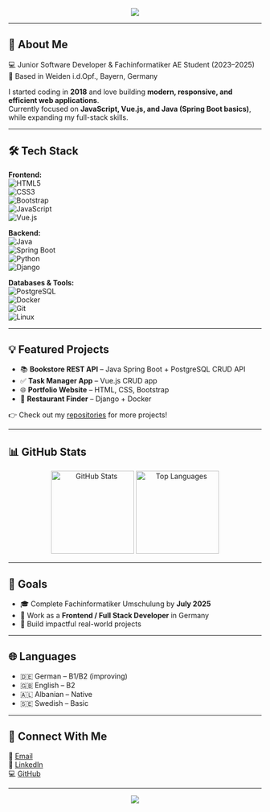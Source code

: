 <!-- Banner -->
<p align="center">
  <img src="https://capsule-render.vercel.app/api?type=waving&color=0:00C9FF,100:92FE9D&height=180&section=header&text=Hi%20I'm%20Xhuljan%20Sadiku!%20👋&fontSize=28&fontColor=ffffff&animation=twinkling" />
</p>

---

## 🚀 About Me  

💻 Junior Software Developer & Fachinformatiker AE Student (2023–2025)  
📍 Based in Weiden i.d.Opf., Bayern, Germany  

I started coding in **2018** and love building **modern, responsive, and efficient web applications**.  
Currently focused on **JavaScript, Vue.js, and Java (Spring Boot basics)**, while expanding my full-stack skills.  

---

## 🛠️ Tech Stack  

**Frontend:**  
![HTML5](https://img.shields.io/badge/HTML5-E34F26?style=for-the-badge&logo=html5&logoColor=white)  
![CSS3](https://img.shields.io/badge/CSS3-1572B6?style=for-the-badge&logo=css3&logoColor=white)  
![Bootstrap](https://img.shields.io/badge/Bootstrap-7952B3?style=for-the-badge&logo=bootstrap&logoColor=white)  
![JavaScript](https://img.shields.io/badge/JavaScript-323330?style=for-the-badge&logo=javascript&logoColor=F7DF1E)  
![Vue.js](https://img.shields.io/badge/Vue.js-35495E?style=for-the-badge&logo=vue.js&logoColor=4FC08D)  

**Backend:**  
![Java](https://img.shields.io/badge/Java-ED8B00?style=for-the-badge&logo=java&logoColor=white)  
![Spring Boot](https://img.shields.io/badge/Spring%20Boot-6DB33F?style=for-the-badge&logo=springboot&logoColor=white)  
![Python](https://img.shields.io/badge/Python-14354C?style=for-the-badge&logo=python&logoColor=white)  
![Django](https://img.shields.io/badge/Django-092E20?style=for-the-badge&logo=django&logoColor=white)  

**Databases & Tools:**  
![PostgreSQL](https://img.shields.io/badge/PostgreSQL-316192?style=for-the-badge&logo=postgresql&logoColor=white)  
![Docker](https://img.shields.io/badge/Docker-2496ED?style=for-the-badge&logo=docker&logoColor=white)  
![Git](https://img.shields.io/badge/Git-F05032?style=for-the-badge&logo=git&logoColor=white)  
![Linux](https://img.shields.io/badge/Linux-FCC624?style=for-the-badge&logo=linux&logoColor=black)  

---

## 💡 Featured Projects  

- 📚 **Bookstore REST API** – Java Spring Boot + PostgreSQL CRUD API  
- ✅ **Task Manager App** – Vue.js CRUD app  
- 🌐 **Portfolio Website** – HTML, CSS, Bootstrap  
- 🍴 **Restaurant Finder** – Django + Docker  

👉 Check out my [repositories](https://github.com/xhuljansadiku?tab=repositories) for more projects!  

---

## 📊 GitHub Stats  

<p align="center">
  <img src="https://github-readme-stats.vercel.app/api?username=xhuljansadiku&show_icons=true&theme=radical" alt="GitHub Stats" height="165"/>
  <img src="https://github-readme-stats.vercel.app/api/top-langs/?username=xhuljansadiku&layout=compact&theme=radical" alt="Top Languages" height="165"/>
</p>

---

## 🎯 Goals  

- 🎓 Complete Fachinformatiker Umschulung by **July 2025**  
- 🚀 Work as a **Frontend / Full Stack Developer** in Germany  
- 📂 Build impactful real-world projects  

---

## 🌐 Languages  

- 🇩🇪 German – B1/B2 (improving)  
- 🇬🇧 English – B2  
- 🇦🇱 Albanian – Native  
- 🇸🇪 Swedish – Basic  

---

## 🤝 Connect With Me  

📧 [Email](mailto:xsadiku@hotmail.com)  
🔗 [LinkedIn](https://linkedin.com/in/xhuljansadiku)  
💻 [GitHub](https://github.com/xhuljansadiku)  

---

<!-- Footer -->
<p align="center">
  <img src="https://capsule-render.vercel.app/api?type=waving&color=0:92FE9D,100:00C9FF&height=120&section=footer"/>
</p>
